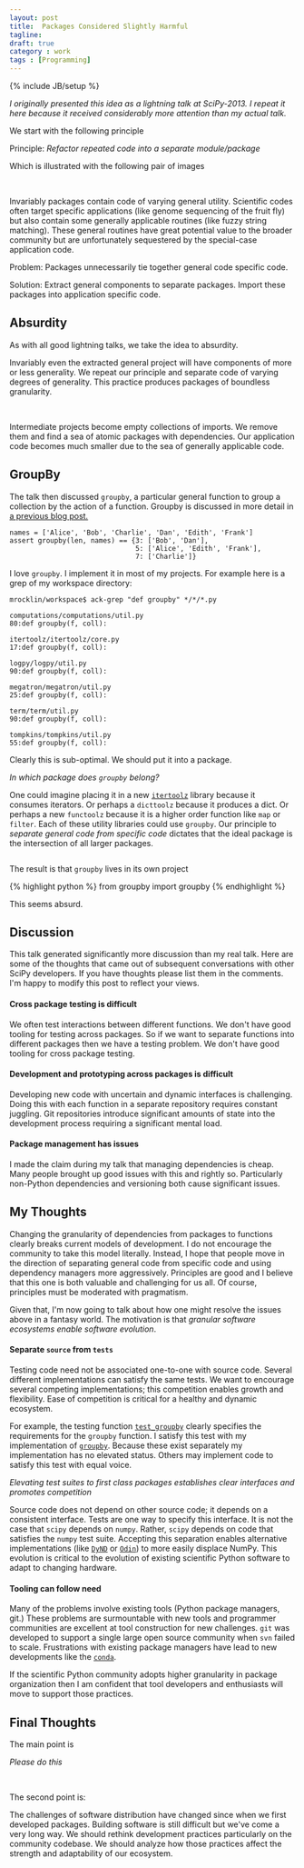 ```yaml
---
layout: post
title:  Packages Considered Slightly Harmful 
tagline:  
draft: true
category : work 
tags : [Programming]
---
```

{% include JB/setup %}

*I originally presented this idea as a lightning talk at SciPy-2013.  I repeat it here because it received considerably more attention than my actual talk.*

We start with the following principle

Principle: *Refactor repeated code into a separate module/package*

Which is illustrated with the following pair of images

<img href="{{ BASE_PATH }}/images/care.png"> 
<img href="{{ BASE_PATH }}/images/care2.png"> 

Invariably packages contain code of varying general utility.  Scientific codes often target specific applications (like genome sequencing of the fruit fly) but also contain some generally applicable routines (like fuzzy string matching).  These general routines have great potential value to the broader community but are unfortunately sequestered by the special-case application code.

Problem:  Packages unnecessarily tie together general code specific code.

Solution:  Extract general components to separate packages.  Import these packages into application specific code.


Absurdity
---------

As with all good lightning talks, we take the idea to absurdity.

Invariably even the extracted general project will have components of more or less generality.  We repeat our principle and separate code of varying degrees of generality.  This practice produces packages of boundless granularity.

<img href="{{ BASE_PATH }}/images/care4.png"> 
<img href="{{ BASE_PATH }}/images/care6.png"> 

Intermediate projects become empty collections of imports.  We remove them and find a sea of atomic packages with dependencies.  Our application code becomes much smaller due to the sea of generally applicable code.


GroupBy
-------

The talk then discussed `groupby`, a particular general function to group a collection by the action of a function.  Groupby is discussed in more detail in [a previous blog post.](http://matthewrocklin.com/blog/work/2013/05/21/GroupBy/)
    
    names = ['Alice', 'Bob', 'Charlie', 'Dan', 'Edith', 'Frank']
    assert groupby(len, names) == {3: ['Bob', 'Dan'],
                                   5: ['Alice', 'Edith', 'Frank'],
                                   7: ['Charlie']}

I love `groupby`.  I implement it in most of my projects.  For example here is a grep of my workspace directory:

    mrocklin/workspace$ ack-grep "def groupby" */*/*.py 

    computations/computations/util.py
    80:def groupby(f, coll):

    itertoolz/itertoolz/core.py
    17:def groupby(f, coll):

    logpy/logpy/util.py
    90:def groupby(f, coll):

    megatron/megatron/util.py
    25:def groupby(f, coll):

    term/term/util.py
    90:def groupby(f, coll):

    tompkins/tompkins/util.py
    55:def groupby(f, coll):

Clearly this is sub-optimal.  We should put it into a package.

*In which package does `groupby` belong?*

One could imagine placing it in a new [`itertoolz`](https://github.com/mrocklin/itertoolz/) library because it consumes iterators.  Or perhaps a `dicttoolz` because it produces a dict.  Or perhaps a new `functoolz` because it is a higher order function like `map` or `filter`.  Each of these utility libraries could use `groupby`.  Our principle to *separate general code from specific code* dictates that the ideal package is the intersection of all larger packages.

<img href="{{ BASE_PATH }}/images/groupby0.png"> 

The result is that `groupby` lives in its own project

{% highlight python %}
from groupby import groupby
{% endhighlight %}

This seems absurd.


Discussion
----------

This talk generated significantly more discussion than my real talk.  Here are some of the thoughts that came out of subsequent conversations with other SciPy developers.  If you have thoughts please list them in the comments.  I'm happy to modify this post to reflect your views.


#### Cross package testing is difficult

We often test interactions between different functions.  We don't have good tooling for testing across packages.  So if we want to separate functions into different packages then we have a testing problem.  We don't have good tooling for cross package testing.


#### Development and prototyping across packages is difficult

Developing new code with uncertain and dynamic interfaces is challenging.  Doing this with each function in a separate repository requires constant juggling.  Git repositories introduce significant amounts of state into the development process requiring a significant mental load.


#### Package management has issues

I made the claim during my talk that managing dependencies is cheap.  Many people brought up good issues with this and rightly so.  Particularly non-Python dependencies and versioning both cause significant issues.


My Thoughts
-----------

Changing the granularity of dependencies from packages to functions clearly breaks current models of development.  I do not encourage the community to take this model literally.  Instead, I hope that people move in the direction of separating general code from specific code and using dependency managers more aggressively.  Principles are good and I believe that this one is both valuable and challenging for us all.  Of course, principles must be moderated with pragmatism.

Given that, I'm now going to talk about how one might resolve the issues above in a fantasy world.  The motivation is that *granular software ecosystems enable software evolution*.


#### Separate `source` from `tests`

Testing code need not be associated one-to-one with source code.   Several different implementations can satisfy the same tests.  We want to encourage several competing implementations; this competition enables growth and flexibility.  Ease of competition is critical for a healthy and dynamic ecosystem.

For example, the testing function [`test_groupby`](https://gist.github.com/mrocklin/5722155) clearly specifies the requirements for the `groupby` function.  I satisfy this test with my implementation of [`groupby`](https://gist.github.com/mrocklin/5618992).  Because these exist separately my implementation has no elevated status.  Others may implement code to satisfy this test with equal voice.  

*Elevating test suites to first class packages establishes clear interfaces and promotes competition*

Source code does not depend on other source code; it depends on a consistent interface.  Tests are one way to specify this interface.  It is not the case that `scipy` depends on `numpy`.  Rather, `scipy` depends on code that satisfies the `numpy` test suite.  Accepting this separation enables alternative implementations (like [`DyND`](https://github.com/ContinuumIO/dynd-python) or [`Odin`](http://blog.enthought.com/general/enthought-awarded-1m-doe-sbir-grant-to-develop-open-source-python-hpc-framework/)) to more easily displace NumPy.  This evolution is critical to the evolution of existing scientific Python software to adapt to changing hardware.


#### Tooling can follow need

Many of the problems involve existing tools (Python package managers, git.)  These problems are surmountable with new tools and programmer communities are excellent at tool construction for new challenges.  `git` was developed to support a single large open source community when `svn` failed to scale.  Frustrations with existing package managers have lead to new developments like the [`conda`](http://docs.continuum.io/conda/).

If the scientific Python community adopts higher granularity in package organization then I am confident that tool developers and enthusiasts will move to support those practices.


Final Thoughts
--------------

The main point is 

*Please do this*

<img href="{{ BASE_PATH }}/images/care.png"> 
<img href="{{ BASE_PATH }}/images/care2.png"> 

The second point is: 

The challenges of software distribution have changed since when we first developed packages.  Building software is still difficult but we've come a very long way.  We should rethink development practices particularly on the community codebase.  We should analyze how those practices affect the strength and adaptability of our ecosystem.
